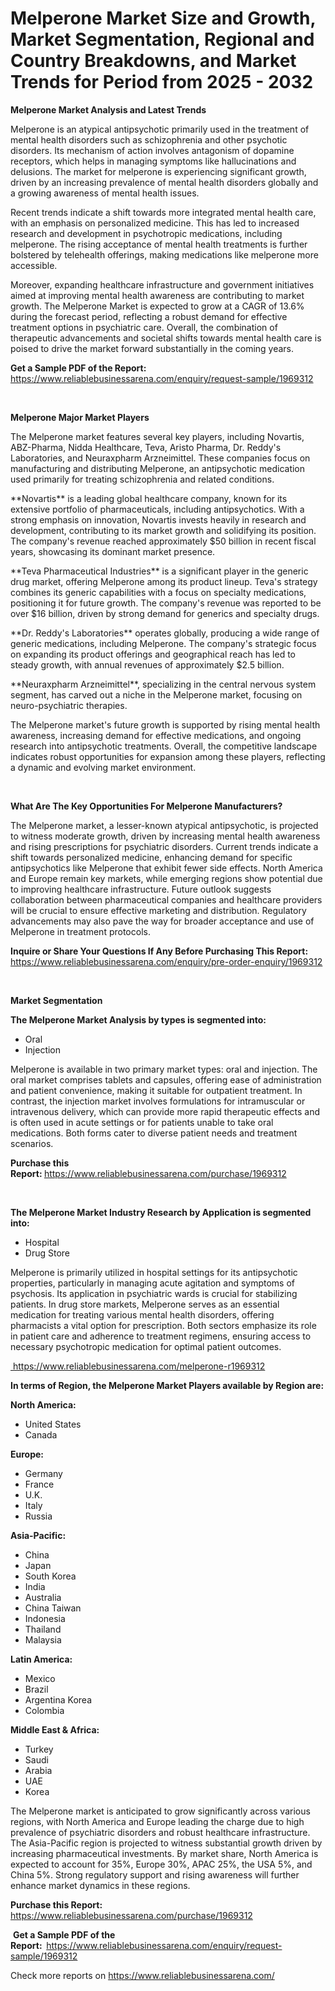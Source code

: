 <p><h1>Melperone Market Size and Growth, Market Segmentation, Regional and Country Breakdowns, and Market Trends for Period from 2025 -  2032</h1></p><p><strong>Melperone Market Analysis and Latest Trends</strong></p>
<p><p>Melperone is an atypical antipsychotic primarily used in the treatment of mental health disorders such as schizophrenia and other psychotic disorders. Its mechanism of action involves antagonism of dopamine receptors, which helps in managing symptoms like hallucinations and delusions. The market for melperone is experiencing significant growth, driven by an increasing prevalence of mental health disorders globally and a growing awareness of mental health issues.</p><p>Recent trends indicate a shift towards more integrated mental health care, with an emphasis on personalized medicine. This has led to increased research and development in psychotropic medications, including melperone. The rising acceptance of mental health treatments is further bolstered by telehealth offerings, making medications like melperone more accessible.</p><p>Moreover, expanding healthcare infrastructure and government initiatives aimed at improving mental health awareness are contributing to market growth. The Melperone Market is expected to grow at a CAGR of 13.6% during the forecast period, reflecting a robust demand for effective treatment options in psychiatric care. Overall, the combination of therapeutic advancements and societal shifts towards mental health care is poised to drive the market forward substantially in the coming years.</p></p>
<p><strong>Get a Sample PDF of the Report:&nbsp;</strong> <a href="https://www.reliablebusinessarena.com/enquiry/request-sample/1969312?utm_campaign=2959&utm_medium=2&utm_source=Github&utm_content=ia&utm_term=08032025&utm_id=melperone">https://www.reliablebusinessarena.com/enquiry/request-sample/1969312</a></p>
<p>&nbsp;</p>
<p><strong>Melperone Major Market Players</strong></p>
<p><p>The Melperone market features several key players, including Novartis, ABZ-Pharma, Nidda Healthcare, Teva, Aristo Pharma, Dr. Reddy's Laboratories, and Neuraxpharm Arzneimittel. These companies focus on manufacturing and distributing Melperone, an antipsychotic medication used primarily for treating schizophrenia and related conditions.</p><p>**Novartis** is a leading global healthcare company, known for its extensive portfolio of pharmaceuticals, including antipsychotics. With a strong emphasis on innovation, Novartis invests heavily in research and development, contributing to its market growth and solidifying its position. The company's revenue reached approximately $50 billion in recent fiscal years, showcasing its dominant market presence.</p><p>**Teva Pharmaceutical Industries** is a significant player in the generic drug market, offering Melperone among its product lineup. Teva's strategy combines its generic capabilities with a focus on specialty medications, positioning it for future growth. The company's revenue was reported to be over $16 billion, driven by strong demand for generics and specialty drugs.</p><p>**Dr. Reddy's Laboratories** operates globally, producing a wide range of generic medications, including Melperone. The company's strategic focus on expanding its product offerings and geographical reach has led to steady growth, with annual revenues of approximately $2.5 billion. </p><p>**Neuraxpharm Arzneimittel**, specializing in the central nervous system segment, has carved out a niche in the Melperone market, focusing on neuro-psychiatric therapies. </p><p>The Melperone market's future growth is supported by rising mental health awareness, increasing demand for effective medications, and ongoing research into antipsychotic treatments. Overall, the competitive landscape indicates robust opportunities for expansion among these players, reflecting a dynamic and evolving market environment.</p></p>
<p>&nbsp;</p>
<p><strong>What Are The Key Opportunities For Melperone Manufacturers?</strong></p>
<p><p>The Melperone market, a lesser-known atypical antipsychotic, is projected to witness moderate growth, driven by increasing mental health awareness and rising prescriptions for psychiatric disorders. Current trends indicate a shift towards personalized medicine, enhancing demand for specific antipsychotics like Melperone that exhibit fewer side effects. North America and Europe remain key markets, while emerging regions show potential due to improving healthcare infrastructure. Future outlook suggests collaboration between pharmaceutical companies and healthcare providers will be crucial to ensure effective marketing and distribution. Regulatory advancements may also pave the way for broader acceptance and use of Melperone in treatment protocols.</p></p>
<p><strong>Inquire or Share Your Questions If Any Before Purchasing This Report:</strong> <a href="https://www.reliablebusinessarena.com/enquiry/pre-order-enquiry/1969312?utm_campaign=2959&utm_medium=2&utm_source=Github&utm_content=ia&utm_term=08032025&utm_id=melperone">https://www.reliablebusinessarena.com/enquiry/pre-order-enquiry/1969312</a></p>
<p>&nbsp;</p>
<p><strong>Market Segmentation</strong></p>
<p><strong>The Melperone Market Analysis by types is segmented into:</strong></p>
<p><ul><li>Oral</li><li>Injection</li></ul></p>
<p><p>Melperone is available in two primary market types: oral and injection. The oral market comprises tablets and capsules, offering ease of administration and patient convenience, making it suitable for outpatient treatment. In contrast, the injection market involves formulations for intramuscular or intravenous delivery, which can provide more rapid therapeutic effects and is often used in acute settings or for patients unable to take oral medications. Both forms cater to diverse patient needs and treatment scenarios.</p></p>
<p><strong>Purchase this Report:&nbsp;</strong><a href="https://www.reliablebusinessarena.com/purchase/1969312?utm_campaign=2959&utm_medium=2&utm_source=Github&utm_content=ia&utm_term=08032025&utm_id=melperone">https://www.reliablebusinessarena.com/purchase/1969312</a></p>
<p>&nbsp;</p>
<p><strong>The Melperone Market Industry Research by Application is segmented into:</strong></p>
<p><ul><li>Hospital</li><li>Drug Store</li></ul></p>
<p><p>Melperone is primarily utilized in hospital settings for its antipsychotic properties, particularly in managing acute agitation and symptoms of psychosis. Its application in psychiatric wards is crucial for stabilizing patients. In drug store markets, Melperone serves as an essential medication for treating various mental health disorders, offering pharmacists a vital option for prescription. Both sectors emphasize its role in patient care and adherence to treatment regimens, ensuring access to necessary psychotropic medication for optimal patient outcomes.</p></p>
<p><a href="https://www.reliablebusinessarena.com/melperone-r1969312?utm_campaign=2959&utm_medium=2&utm_source=Github&utm_content=ia&utm_term=08032025&utm_id=melperone">&nbsp;https://www.reliablebusinessarena.com/melperone-r1969312</a></p>
<p><strong>In terms of Region, the Melperone Market Players available by Region are:</strong></p>
<p>
    <p> <strong> North America: </strong>
        <ul>
            <li>United States</li>
            <li>Canada</li>
        </ul>
        </p> 
    <p> <strong> Europe: </strong>
        <ul>
            <li>Germany</li>
            <li>France</li>
            <li>U.K.</li>
            <li>Italy</li>
            <li>Russia</li>
        </ul>
        </p> 
    <p> <strong> Asia-Pacific: </strong>
        <ul>
            <li>China</li>
            <li>Japan</li>
            <li>South Korea</li>
            <li>India</li>
            <li>Australia</li>
            <li>China Taiwan</li>
            <li>Indonesia</li>
            <li>Thailand</li>
            <li>Malaysia</li>
        </ul>
        </p> 
    <p> <strong> Latin America: </strong>
        <ul>
            <li>Mexico</li>
            <li>Brazil</li>
            <li>Argentina Korea</li>
            <li>Colombia</li>
        </ul>
        </p> 
    <p> <strong> Middle East & Africa: </strong>
        <ul>
            <li>Turkey</li>
            <li>Saudi</li>
            <li>Arabia</li>
            <li>UAE</li>
            <li>Korea</li>
        </ul>
    </p>
    </p>
<p><p>The Melperone market is anticipated to grow significantly across various regions, with North America and Europe leading the charge due to high prevalence of psychiatric disorders and robust healthcare infrastructure. The Asia-Pacific region is projected to witness substantial growth driven by increasing pharmaceutical investments. By market share, North America is expected to account for 35%, Europe 30%, APAC 25%, the USA 5%, and China 5%. Strong regulatory support and rising awareness will further enhance market dynamics in these regions.</p></p>
<p><strong>Purchase this Report: </strong><a href="https://www.reliablebusinessarena.com/purchase/1969312?utm_campaign=2959&utm_medium=2&utm_source=Github&utm_content=ia&utm_term=08032025&utm_id=melperone">https://www.reliablebusinessarena.com/purchase/1969312</a></p>
<p>&nbsp;<strong>Get a Sample PDF of the Report:&nbsp;&nbsp;</strong><a href="https://www.reliablebusinessarena.com/enquiry/request-sample/1969312?utm_campaign=2959&utm_medium=2&utm_source=Github&utm_content=ia&utm_term=08032025&utm_id=melperone">https://www.reliablebusinessarena.com/enquiry/request-sample/1969312</a></p>
<p><strong></strong></p>
<p>Check more reports on <a href="https://www.reliablebusinessarena.com/?utm_campaign=2959&utm_medium=2&utm_source=Github&utm_content=ia&utm_term=08032025&utm_id=melperone">https://www.reliablebusinessarena.com/</a></p>